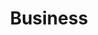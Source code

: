 ---
layout: archive
title: Business
excerpt: "A list of business and manufcaturing related posts"
tag: "business"
image:
  feature: header-business.jpg
---